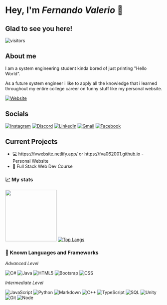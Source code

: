 # Hey, I'm _Fernando Valerio_ 👋
## Glad to see you here! 
![visitors](https://visitor-badge.glitch.me/badge?page_id=fva062001.470048238)
## About me
I am a system engineering student kinda bored of just printing "Hello World".

As a future system engineer i like to apply all the knowledge that i learned throughout my entire college career on funny stuff like my personal website.

[![Website](https://img.shields.io/badge/Website-cade16?style=flat-square&logo=GoogleChrome&logoColor=black)](https://fvwebsite.netlify.app/)

## Socials
[![Instagram](https://img.shields.io/badge/Instagram-E4405F?style=flat-square&logo=instagram&logoColor=white)](https://www.instagram.com/f_va06/?hl=es-la)
[![Discord](https://img.shields.io/badge/Tyr%235344-%237289DA.svg?style=flat-square&logo=discord&logoColor=white)]()
[![LinkedIn](https://img.shields.io/badge/LinkedIn-0077B5?style=flat-square&logo=linkedin&logoColor=white)](https://www.linkedin.com/in/fernando-arturo-valerio-del-valle-2a1614230/)
[![Gmail](https://img.shields.io/badge/Gmail-D14836?style=flat-square&logo=gmail&logoColor=white)](fernandoarturo06@gmail.com)
[![Facebook](https://img.shields.io/badge/Facebook-1877F2?style=flat-square&logo=facebook&logoColor=white)](https://www.facebook.com/fernando.valeriodelvalle)
## Current Projects

  * :computer: https://fvwebsite.netlify.app/ or https://fva062001.github.io - Personal Website
  * :rocket: Full Stack Web Dev Course 

### :chart_with_upwards_trend: My stats

<img height="165em" src="https://github-readme-stats.vercel.app/api?username=fva062001&show_icons=true&hide_border=true&&count_private=true&theme=radical&include_all_commits=true" /> [![Top Langs](https://github-readme-stats.vercel.app/api/top-langs/?username=fva062001&layout=compact&hide_border=true&theme=radical)](https://github.com/anuraghazra/github-readme-stats)

### :symbols: Known Languages and Frameworks

*Advanced Level*

![C#](https://img.shields.io/badge/c%23-%23239120.svg?style=for-the-badge&logo=c-sharp&logoColor=white)
![Java](https://img.shields.io/badge/java-%23ED8B00.svg?style=for-the-badge&logo=java&logoColor=white)
![HTML5](https://img.shields.io/badge/html5-%23E34F26.svg?style=for-the-badge&logo=html5&logoColor=white)
![Bootsrap](https://img.shields.io/badge/Bootstrap-B23CFD.svg?style=for-the-badge&logo=bootstrap&logoColor=white)
![CSS](https://img.shields.io/badge/CSS-0000FF.svg?style=for-the-badge&logo=CSS3&logoColor=white)


*Intermediate Level*

![JavaScript](https://img.shields.io/badge/javascript-%23323330.svg?style=for-the-badge&logo=javascript&logoColor=%23F7DF1E)
![Python](https://img.shields.io/badge/python-3670A0?style=for-the-badge&logo=python&logoColor=ffdd54)
![Markdown](https://img.shields.io/badge/markdown-%23000000.svg?style=for-the-badge&logo=markdown&logoColor=white)
![C++](https://img.shields.io/badge/c++-%2300599C.svg?style=for-the-badge&logo=c%2B%2B&logoColor=white)
![TypeScript](https://img.shields.io/badge/typescript-%23007ACC.svg?style=for-the-badge&logo=typescript&logoColor=white)
![SQL](https://img.shields.io/badge/SQL-%23007ACC.svg?style=for-the-badge&logo=MySQL&logoColor=white)
![Unity](https://img.shields.io/badge/Unity-000000.svg?style=for-the-badge&logo=Unity&logoColor=white)
![Git](https://img.shields.io/badge/git-F1502F.svg?style=for-the-badge&logo=Git&logoColor=white)
![Node](https://img.shields.io/badge/Node.js-3c873a.svg?style=for-the-badge&logo=Node.JS&logoColor=white)
